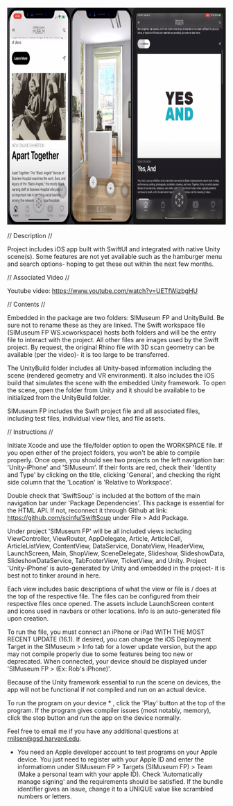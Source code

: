 <img
  src="/img/readmeImage.jpg"
  title="Home feed image, VR image, iPad compatible home feed image"
  style="display: inline-block; margin: 0 auto; height: 500px">

// Description //

Project includes iOS app built with SwiftUI and integrated with native Unity scene(s). Some features are not yet available such as the hamburger menu and search options- hoping to get these out within the next few months.

// Associated Video //

Youtube video: https://www.youtube.com/watch?v=UETfWizbgHU 

// Contents //

Embedded in the package are two folders: SIMuseum FP and UnityBuild. Be sure not to rename these as they are linked. The Swift workspace file (SIMuseum FP WS.xcworkspace) hosts both folders and will be the entry file to interact with the project. All other files are images used by the Swift project. By request, the original Rhino file with 3D scan geometry can be available (per the video)- it is too large to be transferred. 

The UnityBuild folder includes all Unity-based information including the scene (rendered geometry and VR environment). It also includes the iOS build that simulates the scene with the embedded Unity framework. To open the scene, open the folder from Unity and it should be available to be initialized from the UnityBuild folder.

SIMuseum FP includes the Swift project file and all associated files, including test files, individual view files, and file assets.

// Instructions //

Initiate Xcode and use the file/folder option to open the WORKSPACE file. If you open either of the project folders, you won't be able to compile properly. Once open, you should see two projects on the left navigation bar: 'Unity-iPhone' and 'SIMuseum'. If their fonts are red, check their 'Identity and Type' by clicking on the title, clicking 'General', and checking the right side column that the 'Location' is 'Relative to Workspace'. 

Double check that 'SwiftSoup' is included at the bottom of the main navigation bar under 'Package Dependencies'. This package is essential for the HTML API. If not, reconnect it through Github at link: https://github.com/scinfu/SwiftSoup under File > Add Package. 

Under project 'SIMuseum FP' will be all included views including ViewController, ViewRouter, AppDelegate, Article, ArticleCell, ArticleListView, ContentView, DataService, DonateView, HeaderView, LaunchScreen, Main, ShopView, SceneDelegate, Slideshow, SlideshowData, SlideshowDataService, TabFooterView, TicketView, and Unity. Project 'Unity-iPhone' is auto-generated by Unity and embedded in the project- it is best not to tinker around in here.

Each view includes basic descriptions of what the view or file is / does at the top of the respective file. The files can be configured from their respective files once opened. The assets include LaunchScreen content and icons used in navbars or other locations. Info is an auto-generated file upon creation. 

To run the file, you must connect an iPhone or iPad WITH THE MOST RECENT UPDATE (16.1). If desired, you can change the iOS Deployment Target in the SIMuseum > Info tab for a lower update version, but the app may not compile properly due to some features being too new or deprecated. When connected, your device should be displayed under 'SIMuseum FP > (Ex: Rob's iPhone)'. 

Because of the Unity framework essential to run the scene on devices, the app will not be functional if not compiled and run on an actual device. 

To run the program on your device * , click the 'Play' button at the top of the program. If the program gives compiler issues (most notably, memory), click the stop button and run the app on the device normally. 

Feel free to email me if you have any additional questions at rnilsen@gsd.harvard.edu.

* You need an Apple developer account to test programs on your Apple device. You just need to register with your Apple ID and enter the informatiomn under SIMuseum FP > Targets (SIMuseum FP) > Team (Make a personal team with your apple ID). Check 'Automatically manage signing' and the requirements should be satisfied. If the bundle identifier gives an issue, change it to a UNIQUE value like scrambled numbers or letters.

